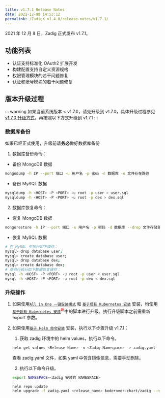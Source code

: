 ```yaml
---
title: v1.7.1 Release Notes
date: 2021-12-08 14:53:12
permalink: /ZadigX v1.4.0/release-notes/v1.7.1/
---
```

2021 年 12 月 8 日，Zadig 正式发布 v1.7.1。

## 功能列表

- 认证支持标准化 OAuth2 扩展开发
- 构建配置支持自定义资源规格
- 权限管理模块的若干问题修复
- 认证和账号模块的若干问题修复

## 版本升级过程
::: warning
 如果当前系统版本 < v1.7.0，请先升级到 v1.7.0，具体升级过程参见 [v1.7.0 升级方式](/v1.7.1/release-notes/v1.7.0/#版本升级过程)，再按照以下方式升级到 v1.7.1
:::

### 数据库备份
如果已经正式使用，升级前请**务必**做好数据库备份
1. 数据库备份命令：
- 备份 MongoDB 数据
```bash
mongodump -h IP --port 端口 -u 用户名 -p 密码 -d 数据库 -o 文件存在路径
```
- 备份 MySQL 数据
```bash
mysqldump -h <HOST> -P <PORT> -u root -p user > user.sql
mysqldump -h <HOST> -P <PORT> -u root -p dex > dex.sql
```
2. 数据库恢复命令：
- 恢复 MongoDB 数据
```bash
mongorestore -h IP --port 端口 -u 用户名 -p 密码 -d 数据库 --drop 文件存储路径
```
- 恢复 MySQL 数据
```bash
# 在 MySQL 中执行如下操作：
mysql> drop database user;
mysql> create database user;
mysql> drop database dex;
mysql> create database dex;
# 命令行执行如下数据恢复操作：
mysql -h <HOST> -P <PORT> -u root -p user < user.sql
mysql -h <HOST> -P <PORT> -u root -p dex < dex.sql
```

### 升级操作
1. 如果使用[`All in One 一键安装模式`](/v1.7.0/install/all-in-one/) 和 [`基于现有 Kubernetes 安装`](/v1.7.0/install/install-on-k8s/) 安装，均使用 [`基于现有 Kubernetes 安装`](/v1.7.1/install/install-on-k8s/)<sup style='color: red'>新</sup>中的脚本进行升级，执行升级脚本之前需重新 export 参数。

2. 如果使用[`基于 Helm 命令安装`](/v1.7.0/install/helm-deploy/) 安装，执行以下步骤升级 v1.7.1：
    
    1. 获取 zadig 环境中的 helm values，执行以下命令。

    ```bash
    helm get values <Release Name> -n <Zadig Namespace>  > zadig.yaml
    ```

    查看 zadig.yaml 文件，如果 yaml 中包含镜像信息，需要手动删除。
    
    2. 执行以下命令升级。
    
    ```bash
    export NAMESPACE=<Zadig 安装的 NAMESPACE>

    helm repo update
    helm upgrade -f zadig.yaml <release_name> koderover-chart/zadig --namespace ${NAMESPACE} --version=1.7.1
    ```
